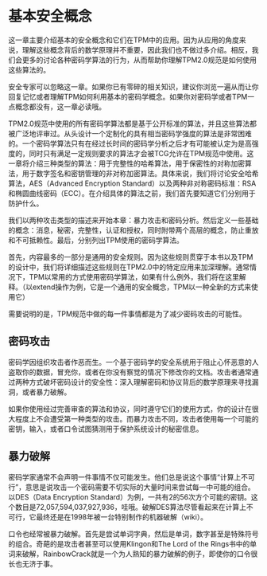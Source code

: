 # 基本安全概念  
这一章主要介绍基本的安全概念和它们在TPM中的应用。因为从应用的角度来说，理解这些概念背后的数学原理并不重要，因此我们也不做过多介绍。相反，我们会更多的讨论各种密码学算法的行为，从而帮助你理解TPM2.0规范是如何使用这些算法的。

安全专家可以忽略这一章。如果你已有零碎的相关知识，建议你浏览一遍从而让你回复记忆或者理解TPM如何利用基本的密码学概念。如果你对密码学或者TPM一点概念都没有，这一章必读哦。

TPM2.0规范中使用的所有密码学算法都是基于公开标准的算法，并且这些算法都被广泛地评审过。从头设计一个定制化的具有相当密码学强度的算法是非常困难的。一个密码学算法只有在经过长时间的密码学分析之后才有可能被认定为是高强度的，同时只有满足一定规则要求的算法才会被TCG允许在TPM规范中使用。这一章将介绍三种类型的算法：用于完整性的哈希算法，用于保密性的对称加密算法，用于数字签名和密钥管理的非对称加密算法。具体来说，我们将讨论安全哈希算法，AES（Advanced Encryption Standard）以及两种非对称密码标准：RSA和椭圆曲线密码（ECC）。在介绍具体的算法之前，我们首先要知道它们分别用于防护什么。

我们以两种攻击类型的描述来开始本章：暴力攻击和密码分析。然后定义一些基础的概念：消息，秘密，完整性，认证和授权，同时附带两个高层的概念，防止重放和不可抵赖性。最后，分别列出TPM使用的密码学算法。

首先，内容最多的一部分是通用的安全规则。因为这些规则贯穿于本书以及TPM的设计中，我们将详细描述这些规则在TPM2.0中的特定应用来加深理解。通常情况下，TPM以常用的方式使用密码学算法，如果有什么例外，我们将在这里解释。（以extend操作为例，它是一个通用的安全概念，TPM以一种全新的方式来使用它）

需要说明的是，TPM规范中做的每一件事情都是为了减少密码攻击的可能性。

## 密码攻击
密码学因组织攻击者作恶而生。一个基于密码学的安全系统用于阻止心怀恶意的人盗取你的数据，冒充你，或者在你没有察觉的情况下修改你的文档。攻击者通常通过两种方式破坏密码设计的安全性：深入理解密码和协议背后的数学原理来寻找漏洞，或者暴力破解。

如果你使用经过完善审查的算法和协议，同时遵守它们的使用方式，你的设计在很大程度上不会遭受第一种类型的攻击。而暴力攻击不同，攻击者使用每一个可能的密钥，输入，或者口令试图猜测用于保护系统设计的秘密信息。

## 暴力破解
密码学家通常不会声明一件事情不仅可能发生。他们总是说这个事情“计算上不可行”，意思是说攻击一个密码需要不切实际的大量时间来尝试每一中可能的组合。以DES（Data Encryption Standard）为例，一共有2的56次方个可能的密钥。这个数目是72,057,594,037,927,936，哇哦。破解DES算法尽管看起来在计算上不可行，它最终还是在1998年被一台特别制作的机器破解（wiki）。

口令也经常被暴力破解。首先是尝试单词字典，然后是单词，数字甚至是特殊符号的组合。奇葩的是攻击者甚至可以使用Klingon和The Lord of the Rings书中的单词来破解，RainbowCrack就是一个为人熟知的暴力破解的例子，即使你的口令很长也无济于事。

